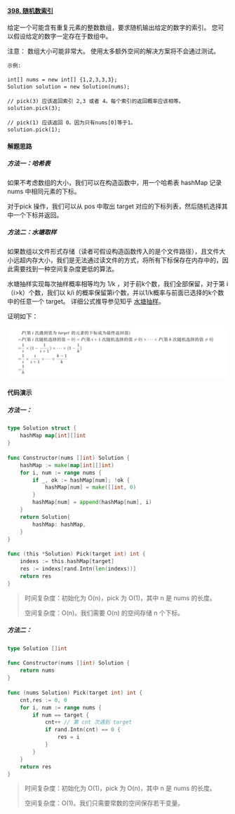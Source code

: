 #### [398. 随机数索引](https://leetcode-cn.com/problems/random-pick-index/)

给定一个可能含有重复元素的整数数组，要求随机输出给定的数字的索引。 您可以假设给定的数字一定存在于数组中。

注意：
数组大小可能非常大。 使用太多额外空间的解决方案将不会通过测试。

```
示例:

int[] nums = new int[] {1,2,3,3,3};
Solution solution = new Solution(nums);

// pick(3) 应该返回索引 2,3 或者 4。每个索引的返回概率应该相等。
solution.pick(3);

// pick(1) 应该返回 0。因为只有nums[0]等于1。
solution.pick(1);
```

#### 解题思路

##### 方法一：哈希表

如果不考虑数组的大小，我们可以在构造函数中，用一个哈希表 hashMap 记录 nums 中相同元素的下标。

对于pick 操作，我们可以从 pos 中取出 target 对应的下标列表，然后随机选择其中一个下标并返回。



##### 方法二：水塘取样

如果数组以文件形式存储（读者可假设构造函数传入的是个文件路径），且文件大小远超内存大小，我们是无法通过读文件的方式，将所有下标保存在内存中的，因此需要找到一种空间复杂度更低的算法。

水塘抽样实现每次抽样概率相等均为 1/k ，对于前k个数，我们全部保留，对于第 i（i>k）个数，我们以 k/i 的概率保留第i个数，并以1/k概率与前面已选择的k个数中的任意一个 target。 详细公式推导参见知乎 [水塘抽样](https://leetcode-cn.com/link/?target=https%3A%2F%2Fzhuanlan.zhihu.com%2Fp%2F29178293)。

证明如下：

![image-20220425092523874](images/image-20220425092523874.png)

#### 代码演示

##### 方法一：

```go
type Solution struct {
	hashMap map[int][]int
}

func Constructor(nums []int) Solution {
	hashMap := make(map[int][]int)
	for i, num := range nums {
		if _, ok := hashMap[num]; !ok {
			hashMap[num] = make([]int, 0)
		}
		hashMap[num] = append(hashMap[num], i)
	}
	return Solution{
		hashMap: hashMap,
	}
}

func (this *Solution) Pick(target int) int {
	indexs := this.hashMap[target]
	res := indexs[rand.Intn(len(indexs))]
	return res
}
```

> 时间复杂度：初始化为 O(n)，pick 为 O(1)，其中 n 是 nums 的长度。
>
> 空间复杂度：O(n)。我们需要 O(n) 的空间存储 n 个下标。
>



##### 方法二：

```go
type Solution []int

func Constructor(nums []int) Solution {
    return nums
}

func (nums Solution) Pick(target int) int {
    cnt,res := 0, 0
    for i, num := range nums {
        if num == target {
            cnt++ // 第 cnt 次遇到 target
            if rand.Intn(cnt) == 0 {
                res = i
            }
        }
    }
    return res
}
```

> 时间复杂度：初始化为 O(1)，pick 为 O(n)，其中 n 是 nums 的长度。
>
> 空间复杂度：O(1)。我们只需要常数的空间保存若干变量。
>